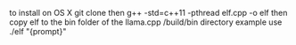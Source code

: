 to install on OS X 
git clone 
then 
g++ -std=c++11 -pthread elf.cpp -o elf
then copy elf to the bin folder of the llama.cpp /build/bin directory
example use
./elf "{prompt}"
